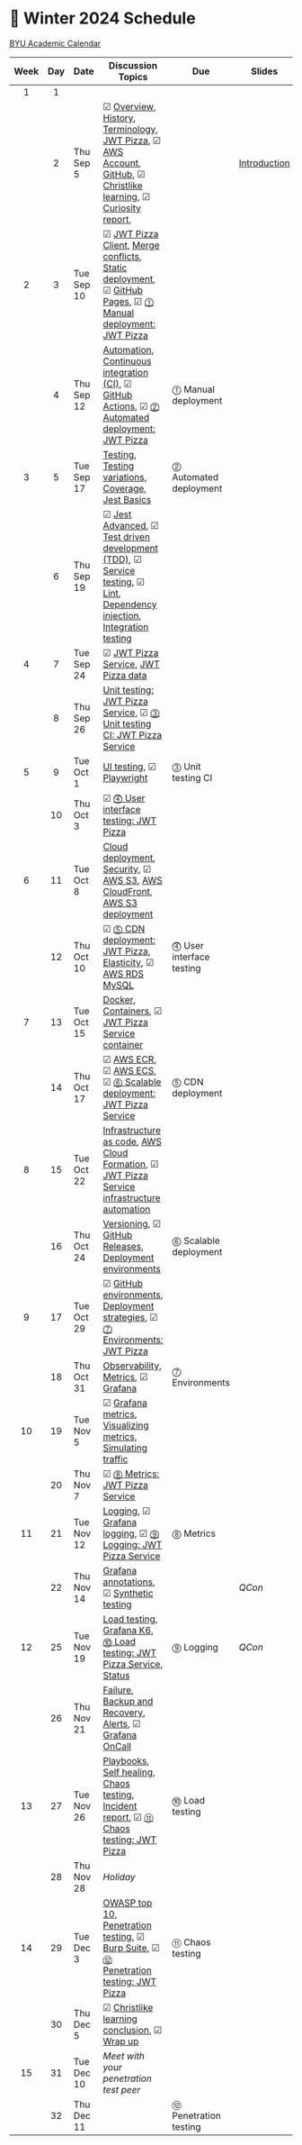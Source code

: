 # 📅 Winter 2024 Schedule

[BYU Academic Calendar](https://academiccalendar.byu.edu/)

| Week | Day | Date       | Discussion Topics                                                                                                                                                                                                                                                                                                                                                                                                                                                                | Due                      | Slides                                                                                                             |
| :--: | :-: | ---------- | -------------------------------------------------------------------------------------------------------------------------------------------------------------------------------------------------------------------------------------------------------------------------------------------------------------------------------------------------------------------------------------------------------------------------------------------------------------------------------- | ------------------------ | ------------------------------------------------------------------------------------------------------------------ |
|  1   |  1  |            |                                                                                                                                                                                                                                                                                                                                                                                                                                                                                  |                          |                                                                                                                    |
|      |  2  | Thu Sep 5  | ☑ [ Overview](../instruction/overview/overview.md), [History](../instruction/history/history.md), [Terminology](../instruction/terminology/terminology.md), [JWT Pizza](../instruction/jwtPizza/jwtPizza.md), ☑ [ AWS Account](../instruction/awsAccount/awsAccount.md), [GitHub](../instruction/gitHub/gitHub.md), ☑ [ Christlike learning](../instruction/christlikeLearning/christlikeLearning.md), ☑ [ Curiosity report](../instruction/curiosityReport/curiosityReport.md), |                          | [Introduction](../instruction/https://docs.google.com/presentation/d/1Lc3hGP80RNIcwZ_mFLksaUB9iumVm_7ZeyeHTVaxgrk) |
|  2   |  3  | Tue Sep 10 | ☑ [ JWT Pizza Client](../instruction/jwtPizzaClient/jwtPizzaClient.md), [Merge conflicts](../instruction/mergeConflicts/mergeConflicts.md), [Static deployment](../instruction/staticDeployment/staticDeployment.md), ☑ [ GitHub Pages](../instruction/gitHubPages/gitHubPages.md), ☑ [ ⓵ Manual deployment: JWT Pizza](../instruction/deliverable1ManualDeploy/deliverable1ManualDeploy.md)                                                                                     |                          |                                                                                                                    |
|      |  4  | Thu Sep 12 | [Automation](../instruction/automation/automation.md), [Continuous integration (CI)](../instruction/continuousIntegration/continuousIntegration.md), ☑ [ GitHub Actions](../instruction/gitHubActions/gitHubActions.md), ☑ [ ⓶ Automated deployment: JWT Pizza](../instruction/deliverable2AutomatedDeploy/deliverable2AutomatedDeploy.md)                                                                                                                                       | ⓵ Manual deployment      |                                                                                                                    |
|  3   |  5  | Tue Sep 17 | [Testing](../instruction/testing/testing.md), [Testing variations](../instruction/testingCategories/testingCategories.md), [Coverage](../instruction/coverage/coverage.md), [Jest Basics](../instruction/jestBasics/jestBasics.md)                                                                                                                                                                                                                                               | ⓶ Automated deployment   |                                                                                                                    |
|      |  6  | Thu Sep 19 | ☑ [ Jest Advanced](../instruction/jestAdvanced/jestAdvanced.md), ☑ [ Test driven development (TDD)](../instruction/tdd/tdd.md), ☑ [ Service testing](../instruction/serviceTesting/serviceTesting.md), ☑ [ Lint](../instruction/lint/lint.md), [Dependency injection](../instruction/dependencyInjection/dependencyInjection.md), [Integration testing](../instruction/integrationTesting/integrationTesting.md)                                                                 |                          |                                                                                                                    |
|  4   |  7  | Tue Sep 24 | ☑ [ JWT Pizza Service](../instruction/jwtPizzaService/jwtPizzaService.md), [JWT Pizza data](../instruction/jwtPizzaData/jwtPizzaData.md)                                                                                                                                                                                                                                                                                                                                         |                          |                                                                                                                    |
|      |  8  | Thu Sep 26 | [Unit testing: JWT Pizza Service](../instruction/unitTestingJwtPizzaService/unitTestingJwtPizzaService.md), ☑ [ ⓷ Unit testing CI: JWT Pizza Service](../instruction/deliverable3UnitTesting/deliverable3UnitTesting.md)                                                                                                                                                                                                                                                         |                          |                                                                                                                    |
|  5   |  9  | Tue Oct 1  | [UI testing](../instruction/uiTesting/uiTesting.md), ☑ [ Playwright](../instruction/playwright/playwright.md)                                                                                                                                                                                                                                                                                                                                                                    | ⓷ Unit testing CI        |                                                                                                                    |
|      | 10  | Thu Oct 3  | ☑ [ ⓸ User interface testing: JWT Pizza](../instruction/deliverable4UiTesting/deliverable4UiTesting.md)                                                                                                                                                                                                                                                                                                                                                                          |                          |                                                                                                                    |
|  6   | 11  | Tue Oct 8  | [Cloud deployment](../instruction/cloudDeployment/cloudDeployment.md), [Security](../instruction/security/security.md), ☑ [ AWS S3](../instruction/awsS3/awsS3.md), [AWS CloudFront](../instruction/awsCloudFront/awsCloudFront.md), [AWS S3 deployment](../instruction/awsS3Deployment/awsS3Deployment.md)                                                                                                                                                                      |                          |                                                                                                                    |
|      | 12  | Thu Oct 10 | ☑ [ ⓹ CDN deployment: JWT Pizza](../instruction/deliverable5CdnDeploy/deliverable5CdnDeploy.md), [Elasticity](../instruction/elasticity/elasticity.md), ☑ [ AWS RDS MySQL](../instruction/awsRdsMysql/awsRdsMysql.md)                                                                                                                                                                                                                                                            | ⓸ User interface testing |                                                                                                                    |
|  7   | 13  | Tue Oct 15 | [Docker](../instruction/docker/docker.md), [Containers](../instruction/containers/containers.md), ☑ [ JWT Pizza Service container](../instruction/jwtPizzaServiceContainer/jwtPizzaServiceContainer.md)                                                                                                                                                                                                                                                                          |                          |                                                                                                                    |
|      | 14  | Thu Oct 17 | ☑ [ AWS ECR](../instruction/awsEcr/awsEcr.md), ☑ [ AWS ECS](../instruction/awsEcs/awsEcs.md), ☑ [ ⓺ Scalable deployment: JWT Pizza Service](../instruction/deliverable6ScalableDeploy/deliverable6ScalableDeploy.md)                                                                                                                                                                                                                                                             | ⓹ CDN deployment         |                                                                                                                    |
|  8   | 15  | Tue Oct 22 | [Infrastructure as code](../instruction/infrastructureAsCode/infrastructureAsCode.md), [AWS Cloud Formation](../instruction/awsCloudFormation/awsCloudFormation.md), ☑ [ JWT Pizza Service infrastructure automation](../instruction/jwtPizzaServiceInfrastructureAutomation/jwtPizzaServiceInfrastructureAutomation.md)                                                                                                                                                         |                          |                                                                                                                    |
|      | 16  | Thu Oct 24 | [Versioning](../instruction/versioning/versioning.md), ☑ [ GitHub Releases](../instruction/gitHubReleases/gitHubReleases.md), [Deployment environments](../instruction/deploymentEnvironments/deploymentEnvironments.md)                                                                                                                                                                                                                                                         | ⓺ Scalable deployment    |                                                                                                                    |
|  9   | 17  | Tue Oct 29 | ☑ [ GitHub environments](../instruction/gitHubEnvironments/gitHubEnvironments.md), [Deployment strategies](../instruction/deploymentStrategies/deploymentStrategies.md), ☑ [ ⓻ Environments: JWT Pizza](../instruction/deliverable7Environments/deliverable7Environments.md)                                                                                                                                                                                                     |                          |                                                                                                                    |
|      | 18  | Thu Oct 31 | [Observability](../instruction/observability/observability.md), [Metrics](../instruction/metrics/metrics.md), ☑ [ Grafana](../instruction/grafana/grafana.md)                                                                                                                                                                                                                                                                                                                    | ⓻ Environments           |                                                                                                                    |
|  10  | 19  | Tue Nov 5  | ☑ [ Grafana metrics](../instruction/grafanaMetrics/grafanaMetrics.md), [Visualizing metrics](../instruction/visualizingMetrics/visualizingMetrics.md), [Simulating traffic](../instruction/simulatingTraffic/simulatingTraffic.md)                                                                                                                                                                                                                                               |                          |                                                                                                                    |
|      | 20  | Thu Nov 7  | ☑ [ ⓼ Metrics: JWT Pizza Service](../instruction/deliverable8Metrics/deliverable8Metrics.md)                                                                                                                                                                                                                                                                                                                                                                                     |                          |                                                                                                                    |
|  11  | 21  | Tue Nov 12 | [Logging](../instruction/logging/logging.md), ☑ [ Grafana logging](../instruction/grafanaLogging/grafanaLogging.md), ☑ [ ⓽ Logging: JWT Pizza Service](../instruction/deliverable9Logging/deliverable9Logging.md)                                                                                                                                                                                                                                                                | ⓼ Metrics                |                                                                                                                    |
|      | 22  | Thu Nov 14 | [Grafana annotations](../instruction/grafanaAnnotations/grafanaAnnotations.md), ☑ [ Synthetic testing](../instruction/syntheticTesting/syntheticTesting.md)                                                                                                                                                                                                                                                                                                                      |                          | _QCon_                                                                                                             |
|  12  | 25  | Tue Nov 19 | [Load testing](../instruction/loadTesting/loadTesting.md), [Grafana K6](../instruction/grafanaK6/grafanaK6.md), [⓾ Load testing: JWT Pizza Service](../instruction/deliverable10LoadTesting/deliverable10LoadTesting.md), [Status](../instruction/statusReporting/statusReporting.md)                                                                                                                                                                                            | ⓽ Logging                | _QCon_                                                                                                             |
|      | 26  | Thu Nov 21 | [Failure](../instruction/failure/failure.md), [Backup and Recovery](../instruction/recovery/recovery.md), [Alerts](../instruction/alerting/alerting.md), ☑ [ Grafana OnCall](../instruction/grafanaOnCall/grafanaOnCall.md)                                                                                                                                                                                                                                                      |                          |                                                                                                                    |
|  13  | 27  | Tue Nov 26 | [Playbooks](../instruction/playbooks/playbooks.md), [Self healing](../instruction/selfHealing/selfHealing.md), [Chaos testing](../instruction/chaosTesting/chaosTesting.md), [Incident report](../instruction/incidentReport/incidentReport.md), ☑ [ ⑪ Chaos testing: JWT Pizza](../instruction/deliverable11ChaosTesting/deliverable11ChaosTesting.md)                                                                                                                          | ⓾ Load testing           |                                                                                                                    |
|      | 28  | Thu Nov 28 | _Holiday_                                                                                                                                                                                                                                                                                                                                                                                                                                                                        |                          |                                                                                                                    |
|  14  | 29  | Tue Dec 3  | [OWASP top 10](../instruction/owaspTop10/owaspTop10.md), [Penetration testing](../instruction/penetrationTesting/penetrationTesting.md), ☑ [ Burp Suite](../instruction/burpSuite/burpSuite.md), ☑ [ ⑫ Penetration testing: JWT Pizza](../instruction/deliverable12PenetrationTesting/deliverable12PenetrationTesting.md)                                                                                                                                                        | ⑪ Chaos testing          |                                                                                                                    |
|      | 30  | Thu Dec 5  | ☑ [ Christlike learning conclusion](../instruction/christlikeLearningConclusion/christlikeLearningConclusion.md), ☑ [ Wrap up](../instruction/wrapUp/wrapUp.md)                                                                                                                                                                                                                                                                                                                  |                          |                                                                                                                    |
|  15  | 31  | Tue Dec 10 | _Meet with your penetration test peer_                                                                                                                                                                                                                                                                                                                                                                                                                                           |                          |                                                                                                                    |
|      | 32  | Thu Dec 11 |                                                                                                                                                                                                                                                                                                                                                                                                                                                                                  | ⑫ Penetration testing    |                                                                                                                    |
